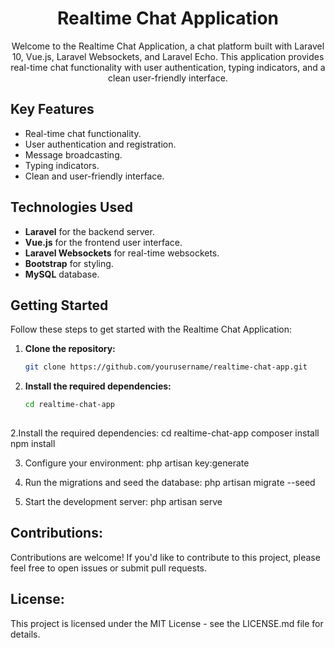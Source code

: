 <h1 align="center">Realtime Chat Application</h1>

<p align="center">
  Welcome to the Realtime Chat Application, a chat platform built with Laravel 10, Vue.js, Laravel Websockets, and Laravel Echo. This application provides real-time chat functionality with user authentication, typing indicators, and a clean user-friendly interface.
</p>

## Key Features

- Real-time chat functionality.
- User authentication and registration.
- Message broadcasting.
- Typing indicators.
- Clean and user-friendly interface.

## Technologies Used

- **Laravel** for the backend server.
- **Vue.js** for the frontend user interface.
- **Laravel Websockets** for real-time websockets.
- **Bootstrap** for styling.
- **MySQL** database.

## Getting Started

Follow these steps to get started with the Realtime Chat Application:

1. **Clone the repository:**

   ```bash
   git clone https://github.com/yourusername/realtime-chat-app.git

2. **Install the required dependencies:**

   ```bash
   cd realtime-chat-app
  


2.Install the required dependencies:
cd realtime-chat-app
composer install
npm install

3. Configure your environment:
php artisan key:generate

4. Run the migrations and seed the database:
php artisan migrate --seed

5. Start the development server:
php artisan serve

## Contributions:

Contributions are welcome! If you'd like to contribute to this project, please feel free to open issues or submit pull requests.

## License:

This project is licensed under the MIT License - see the LICENSE.md file for details.





